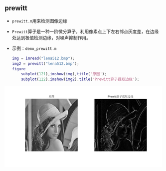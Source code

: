 ## prewitt

+ `prewitt.m`用来检测图像边缘

+ `Prewitt`算子是一种一阶微分算子，利用像素点上下左右邻点灰度差，在边缘处达到极值检测边缘，对噪声抑制作用。

+ 示例：`demo_prewitt.m`

  ```matlab
  img = imread("lena512.bmp");
  img2 = prewitt("lena512.bmp");
  figure
      subplot(121),imshow(img),title('原图');
      subplot(122),imshow(img2),title('Prewitt算子提取边缘');
  ```

![prewitt](image/prewitt.PNG)